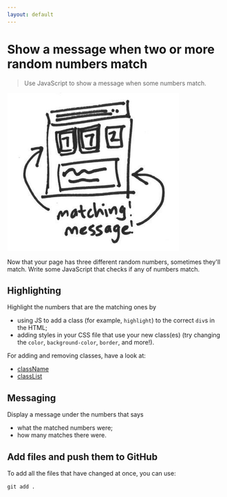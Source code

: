 ```yaml
---
layout: default
---
```


<h1 data-task-number="4">Show a message when two or more random numbers match</h1>

> Use JavaScript to show a message when some numbers match.

![](./img/4.jpg)

Now that your page has three different random numbers, sometimes they'll match. Write some JavaScript that checks if any of numbers match.

## Highlighting

Highlight the numbers that are the matching ones by

* using JS to add a class (for example, `highlight`) to the correct `div`s in the HTML;
* adding styles in your CSS file that use your new class(es) (try changing the `color`, `background-color`, `border`, and more!).

For adding and removing classes, have a look at:

  * [className](https://developer.mozilla.org/en-US/docs/Web/API/Element/className)
  * [classList](https://developer.mozilla.org/en-US/docs/Web/API/Element/classList)

## Messaging

Display a message under the numbers that says

* what the matched numbers were;
* how many matches there were.

## Add files and push them to GitHub

To add all the files that have changed at once, you can use:

```
git add .
```
